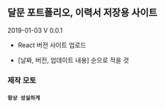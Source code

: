 ## 달문 포트폴리오, 이력서 저장용 사이트

2019-01-03 V 0.0.1

+ React 버전 사이트 업로드

- [날짜, 버전, 업데이트 내용] 순으로 적을 것

### 제작 모토

#### `항상 성실하게`